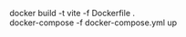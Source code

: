 [//]: # (docker command)
docker build -t vite -f Dockerfile .  
docker-compose -f docker-compose.yml up